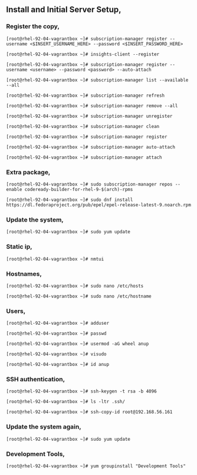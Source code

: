 ## Install and Initial Server Setup,


### Register the copy,

`[root@rhel-92-04-vagrantbox ~]# subscription-manager register --username <$INSERT_USERNAME_HERE> --password <$INSERT_PASSWORD_HERE>`

`[root@rhel-92-04-vagrantbox ~]# insights-client --register`

`[root@rhel-92-04-vagrantbox ~]# subscription-manager register --username <username> --password <password> --auto-attach`

`[root@rhel-92-04-vagrantbox ~]# subscription-manager list --available --all`

`[root@rhel-92-04-vagrantbox ~]# subscription-manager refresh`

`[root@rhel-92-04-vagrantbox ~]# subscription-manager remove --all`

`[root@rhel-92-04-vagrantbox ~]# subscription-manager unregister`

`[root@rhel-92-04-vagrantbox ~]# subscription-manager clean`

`[root@rhel-92-04-vagrantbox ~]# subscription-manager register`

`[root@rhel-92-04-vagrantbox ~]# subscription-manager auto-attach`

`[root@rhel-92-04-vagrantbox ~]# subscription-manager attach`


### Extra package,

`[root@rhel-92-04-vagrantbox ~]# sudo subscription-manager repos --enable codeready-builder-for-rhel-9-$(arch)-rpms`

`[root@rhel-92-04-vagrantbox ~]# sudo dnf install https://dl.fedoraproject.org/pub/epel/epel-release-latest-9.noarch.rpm`


### Update the system,

`[root@rhel-92-04-vagrantbox ~]# sudo yum update`


### Static ip,

`[root@rhel-92-04-vagrantbox ~]# nmtui`


### Hostnames,

`[root@rhel-92-04-vagrantbox ~]# sudo nano /etc/hosts`

`[root@rhel-92-04-vagrantbox ~]# sudo nano /etc/hostname`


### Users,

`[root@rhel-92-04-vagrantbox ~]# adduser`

`[root@rhel-92-04-vagrantbox ~]# passwd`

`[root@rhel-92-04-vagrantbox ~]# usermod -aG wheel anup`

`[root@rhel-92-04-vagrantbox ~]# visudo`

`[root@rhel-92-04-vagrantbox ~]# id anup`


### SSH authentication,

`[root@rhel-92-04-vagrantbox ~]# ssh-keygen -t rsa -b 4096`

`[root@rhel-92-04-vagrantbox ~]# ls -ltr .ssh/`

`[root@rhel-92-04-vagrantbox ~]# ssh-copy-id root@192.168.56.161`


### Update the system again,

`[root@rhel-92-04-vagrantbox ~]# sudo yum update`


### Development Tools,

`[root@rhel-92-04-vagrantbox ~]# yum groupinstall "Development Tools"`
